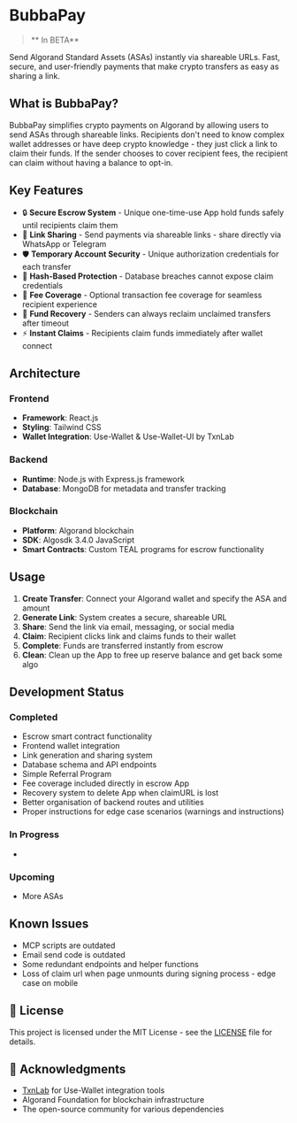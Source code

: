 # BubbaPay

> ** In BETA** 

Send Algorand Standard Assets (ASAs) instantly via shareable URLs. Fast, secure, and user-friendly payments that make crypto transfers as easy as sharing a link.

## What is BubbaPay?

BubbaPay simplifies crypto payments on Algorand by allowing users to send ASAs through shareable links. Recipients don't need to know complex wallet addresses or have deep crypto knowledge - they just click a link to claim their funds. If the sender chooses to cover recipient fees, the recipient can claim without having a balance to opt-in.

## Key Features

- 🔒 **Secure Escrow System** - Unique one-time-use App hold funds safely until recipients claim them
- 📧 **Link Sharing** - Send payments via shareable links - share directly via WhatsApp or Telegram
- 🛡️ **Temporary Account Security** - Unique authorization credentials for each transfer
- 🔐 **Hash-Based Protection** - Database breaches cannot expose claim credentials
- 💸 **Fee Coverage** - Optional transaction fee coverage for seamless recipient experience
- 🔄 **Fund Recovery** - Senders can always reclaim unclaimed transfers after timeout
- ⚡ **Instant Claims** - Recipients claim funds immediately after wallet connect

## Architecture

### Frontend
- **Framework**: React.js
- **Styling**: Tailwind CSS 
- **Wallet Integration**: Use-Wallet & Use-Wallet-UI by TxnLab

### Backend
- **Runtime**: Node.js with Express.js framework
- **Database**: MongoDB for metadata and transfer tracking

### Blockchain
- **Platform**: Algorand blockchain
- **SDK**: Algosdk 3.4.0 JavaScript
- **Smart Contracts**: Custom TEAL programs for escrow functionality


## Usage

1. **Create Transfer**: Connect your Algorand wallet and specify the ASA and amount
2. **Generate Link**: System creates a secure, shareable URL
3. **Share**: Send the link via email, messaging, or social media
4. **Claim**: Recipient clicks link and claims funds to their wallet
5. **Complete**: Funds are transferred instantly from escrow
6. **Clean**: Clean up the App to free up reserve balance and get back some algo

## Development Status

### Completed
- Escrow smart contract functionality
- Frontend wallet integration
- Link generation and sharing system
- Database schema and API endpoints
- Simple Referral Program
- Fee coverage included directly in escrow App
- Recovery system to delete App when claimURL is lost 
- Better organisation of backend routes and utilities
- Proper instructions for edge case scenarios (warnings and instructions)

###  In Progress
- 

### Upcoming
- More ASAs

## Known Issues

- MCP scripts are outdated 
- Email send code is outdated 
- Some redundant endpoints and helper functions
- Loss of claim url when page unmounts during signing process - edge case on mobile

## 📄 License

This project is licensed under the MIT License - see the [LICENSE](LICENSE) file for details.



## 🙏 Acknowledgments

- [TxnLab](https://txnlab.dev/) for Use-Wallet integration tools
- Algorand Foundation for blockchain infrastructure
- The open-source community for various dependencies

